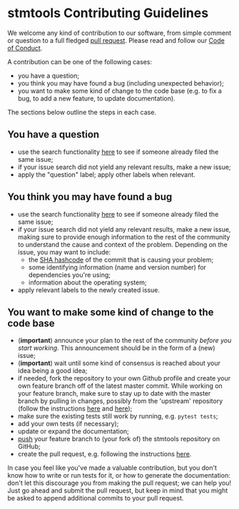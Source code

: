 
# stmtools Contributing Guidelines


We welcome any kind of contribution to our software, from simple comment 
or question to a full fledged [pull request](https://help.github.com/articles/about-pull-requests/). 
Please read and follow our [Code of Conduct](./CODE_OF_CONDUCT.md).

A contribution can be one of the following cases:

- you have a question;
- you think you may have found a bug (including unexpected behavior);
- you want to make some kind of change to the code base (e.g. to fix a bug, to add a new feature, to update documentation).

The sections below outline the steps in each case.

## You have a question

-  use the search functionality [here](https://github.com/MotionbyLearning/stmtools/issues)
to see if someone already filed the same issue;
-  if your issue search did not yield any relevant results, make a new issue;
-  apply the "question" label; apply other labels when relevant.

## You think you may have found a bug

- use the search functionality [here](https://github.com/MotionbyLearning/stmtools/issues) to see if someone already filed the same issue;
- if your issue search did not yield any relevant results, make a new issue, making sure to provide enough information to the rest of the community to understand the cause and context of the problem. Depending on the issue, you may want to include:
    - the [SHA hashcode](https://help.github.com/articles/autolinked-references-and-urls/#commit-shas>) of the commit that is causing your problem;
    - some identifying information (name and version number) for dependencies you're using;
    - information about the operating system;
- apply relevant labels to the newly created issue.

## You want to make some kind of change to the code base

- (**important**) announce your plan to the rest of the community *before you start working*. This announcement should be in the form of a (new) issue;
- (**important**) wait until some kind of consensus is reached about your idea being a good idea;
- if needed, fork the repository to your own Github profile and create your own feature branch off of the latest master commit. While working on your feature branch, make sure to stay up to date with the master branch by pulling in changes, possibly from the 'upstream' repository (follow the instructions [here](https://help.github.com/articles/configuring-a-remote-for-a-fork/) and [here](https://help.github.com/articles/syncing-a-fork/));
- make sure the existing tests still work by running, e.g. `pytest tests`;
- add your own tests (if necessary);
- update or expand the documentation;
- [push](http://rogerdudler.github.io/git-guide/) your feature branch to (your fork of) the stmtools repository on GitHub;
- create the pull request, e.g. following the instructions [here](https://help.github.com/articles/creating-a-pull-request/).

In case you feel like you've made a valuable contribution, but you don't know how to write or run tests for it, or how to generate the documentation: don't let this discourage you from making the pull request; we can help you! Just go ahead and submit the pull request, but keep in mind that you might be asked to append additional commits to your pull request.